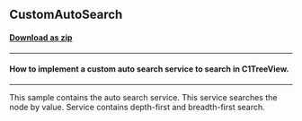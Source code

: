 ## CustomAutoSearch
#### [Download as zip](https://grapecity.github.io/DownGit/#/home?url=https://github.com/GrapeCity/ComponentOne-WinForms-Samples/tree/master/NetFramework\TreeView\CS\CustomAutoSearch)
____
#### How to implement a custom auto search service to search in C1TreeView.
____
This sample contains the auto search service.
This service searches the node by value.
Service contains depth-first and breadth-first search.
